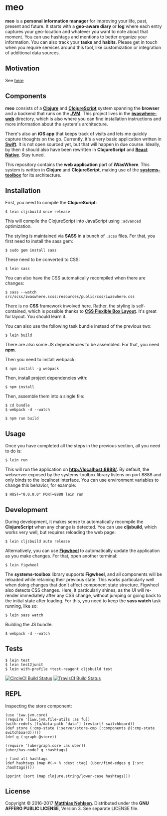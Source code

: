 # meo

**meo** is a **personal information manager** for improving your life, past, present and future. It starts with a **geo-aware diary** or **log** where each entry captures your geo-location and whatever you want to note about that moment. You can use hashtags and mentions to better organize your information. You can also track your **tasks** and **habits**. Please get in touch when you require services around this tool, like customization or integration of additional data sources.


## Motivation

See [here](./doc/motivation.md)


## Components

**meo** consists of a **[Clojure](https://clojure.org/)** and **[ClojureScript](https://github.com/clojure/clojurescript)** system spanning the **browser** and a backend that runs on the **[JVM](https://en.wikipedia.org/wiki/Java_virtual_machine)**. This project lives in the **[iwaswhere-web](https://github.com/matthiasn/iWasWhere/tree/master/iwaswhere-web)** directory, which is also where you can find installation instructions and more information about the system's architecture.

There's also an **iOS app** that keeps track of visits and lets me quickly capture thoughts on the go. Currently, it's a very basic application written in **[Swift](https://swift.org/)**. It is not open sourced yet, but that will happen in due course. Ideally, by then it should also have been rewritten in **ClojureScript** and **[React Native](https://facebook.github.io/react-native/)**. Stay tuned.

This repository contains the **web application** part of **iWasWhere**. This system is written in **Clojure** and **ClojureScript**, making use of the **[systems-toolbox](https://github.com/matthiasn/systems-toolbox)** for its architecture.


## Installation

First, you need to compile the **ClojureScript**:

    $ lein cljsbuild once release

This will compile the ClojureScript into JavaScript using `:advanced` optimization.

The styling is maintained via **SASS** in a bunch of `.scss` files. For that, you first need to install the sass gem:

    $ sudo gem install sass

These need to be converted to CSS:
    
    $ lein sass

You can also have the CSS automatically recompiled when there are changes:

    $ sass --watch src/scss/iwaswhere.scss:resources/public/css/iwaswhere.css
    

There is no **CSS** framework involved here. Rather, the styling is self-contained, which is possible thanks to **[CSS Flexible Box Layout](https://www.w3.org/TR/css-flexbox-1/)**. It's great for layout. You should learn it.

You can also use the following task bundle instead of the previous two:

    $ lein build

There are also some JS dependencies to be assembled. For that, you need **[npm](https://www.npmjs.com/get-npm)**. 

Then you need to install webpack:

    $ npm install -g webpack

Then, install project dependencies with:

    $ npm install

Then, assemble them into a single file:

    $ cd bundle
    $ webpack -d --watch

    $ npm run build


## Usage

Once you have completed all the steps in the previous section, all you need to do is:

    $ lein run

This will run the application on **[http://localhost:8888/](http://localhost:8888/)**. By default, the webserver exposed by the systems-toolbox library listens on port 8888 and only binds to the localhost interface. You can use environment variables to change this behavior, for example:

    $ HOST="0.0.0.0" PORT=8888 lein run


## Development

During development, it makes sense to automatically recompile the **ClojureScript** when any change is detected. You can use **cljsbuild**, which works very well, but requires reloading the web page:

    $ lein cljsbuild auto release

Alternatively, you can use **[Figwheel](https://github.com/bhauman/lein-figwheel)** to automatically update the application as you make changes. For that, open another terminal:

    $ lein figwheel

The **systems-toolbox** library supports **Figwheel**, and all components will be reloaded while retaining their previous state. This works particularly well when doing changes that don't affect component state structure. Figwheel also detects CSS changes. Here, it particularly shines, as the UI will re-render immediately after any CSS change, without jumping or going back to the initial state after loading. For this, you need to keep the **sass watch** task running, like so:

    $ lein sass watch

Building the JS bundle:
    
    $ webpack -d --watch

## Tests

    $ lein test
    $ lein test2junit
    $ lein with-profile +test-reagent cljsbuild test


[![CircleCI Build Status](https://circleci.com/gh/matthiasn/iWasWhere.svg?&style=shield)](https://circleci.com/gh/matthiasn/iWasWhere)
[![TravisCI Build Status](https://travis-ci.org/matthiasn/iWasWhere.svg?branch=master)](https://travis-ci.org/matthiasn/iWasWhere)


## REPL

Inspecting the store component:

````
(use 'iww.jvm.core)
(require '[iww.jvm.file-utils :as fu])
(with-redefs [fu/data-path "data"] (restart! switchboard))
(def store (:cmp-state (:server/store-cmp (:components @(:cmp-state switchboard)))))
(def g (:graph @store))

(require '[ubergraph.core :as uber])
(uber/has-node? g :hashtags)

; find all hashtags
(def hashtags (map #(-> % :dest :tag) (uber/find-edges g {:src :hashtags})))

(pprint (sort (map clojure.string/lower-case hashtags)))
````

## License

Copyright © 2016-2017 **[Matthias Nehlsen](http://www.matthiasnehlsen.com)**. Distributed under the **GNU AFFERO PUBLIC LICENSE**, Version 3. See separate LICENSE file.
